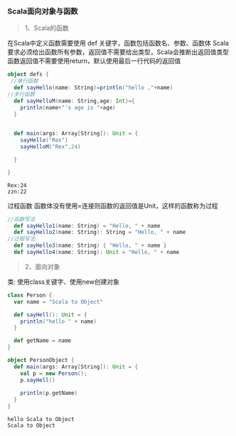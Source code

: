 ### Scala面向对象与函数
>1、Scala的函数

在Scala中定义函数需要使用 def 关键字，函数包括函数名、参数、函数体
Scala要求必须给出函数所有参数，返回值不需要给出类型，Scala会推断出返回值类型
函数返回值不需要使用return，默认使用最后一行代码的返回值

```scala
object defs {
 //单行函数
  def sayHello(name: String)=println("hello ,"+name)
//多行函数
  def sayHelloM(name: String,age: Int)={
    println(name+"'s age is "+age)
  }
  

  def main(args: Array[String]): Unit = {
    sayHello("Rex")
    sayHelloM("Rex",24)

  }

}
```

```shell
Rex:24
zzn:22
```

过程函数
函数体没有使用=连接则函数的返回值是Unit，这样的函数称为过程

```scala
//函数写法
  def sayHello1(name: String) = "Hello, " + name
  def sayHello2(name: String): String = "Hello, " + name
//过程写法  
  def sayHello3(name: String) { "Hello, " + name }
  def sayHello4(name: String): Unit = "Hello, " + name
```



> 2、面向对象

类: 使用class关键字、使用new创建对象
```scala
class Person {
  var name = "Scala to Object"

  def sayHell(): Unit = {
    println("hello " + name)
  }

  def getName = name
}

object PersonObject {
  def main(args: Array[String]): Unit = {
    val p = new Person();
    p.sayHell()
   
    println(p.getName)
  }
}
```

```
hello Scala to Object
Scala to Object

```